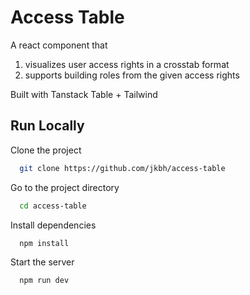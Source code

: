 # Access Table

A react component that

1. visualizes user access rights in a crosstab format
2. supports building roles from the given access rights

Built with Tanstack Table + Tailwind


## Run Locally

Clone the project

```bash
  git clone https://github.com/jkbh/access-table
```

Go to the project directory

```bash
  cd access-table
```

Install dependencies

```bash
  npm install
```

Start the server

```bash
  npm run dev
```